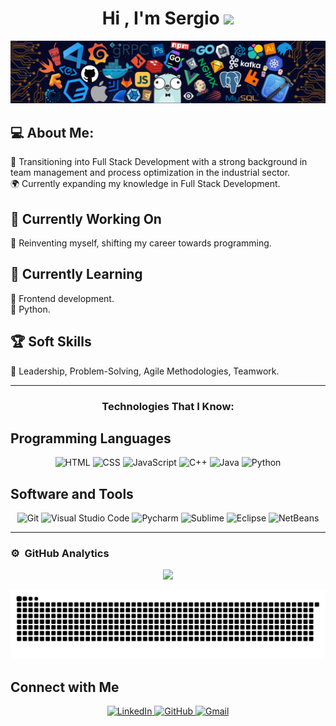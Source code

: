 <h1 align="center">Hi , I'm Sergio <img src="https://media.giphy.com/media/hvRJCLFzcasrR4ia7z/giphy.gif" width="35"></h1>

<img src="https://github.com/GovindSingh9447/GovindSingh9447/blob/main/WEBP/footer.webp" alt="">

## 💻 About Me:
🚀 Transitioning into Full Stack Development with a strong background in team management and process optimization in the industrial sector.<br>
🌍 Currently expanding my knowledge in Full Stack Development.

## 🔧 Currently Working On
🔹 Reinventing myself, shifting my career towards programming.

## 📖 Currently Learning
🔹 Frontend development.<br>
🔹 Python.<br>

## 🏆 Soft Skills
🔹 Leadership, Problem-Solving, Agile Methodologies, Teamwork.

---

<h3 align="center">Technologies That I Know:</h3>

 
  

  
  <h2>Programming Languages</h2>
  <p align="center">
   <img alt="HTML" src="https://img.shields.io/badge/HTML%20-%23E34F26.svg?logo=html5&logoColor=white" /> 
   <img alt="CSS" src="https://img.shields.io/badge/CSS%20-%231572B6.svg?logo=css3&logoColor=white" />
   <img alt="JavaScript" src="https://img.shields.io/badge/JavaScript%20-%23F7DF1E.svg?logo=javascript&logoColor=black" />
   <img alt="C++" src="https://img.shields.io/badge/C++%20-%2300599C.svg?logo=c%2B%2B&logoColor=white" />
   <img alt="Java" src="https://img.shields.io/badge/Java-%23ED8B00.svg?logo=openjdk&logoColor=white" />
   <img alt="Python" src="https://img.shields.io/badge/Python-%2314354C.svg?logo=python&logoColor=white" />
  </p>
  
  <h2>Software and Tools</h2>
  <p align="center">
    <img alt="Git" src="https://img.shields.io/badge/Git%20-%23F05033.svg?logo=git&logoColor=white" />
    <img alt="Visual Studio Code" src="https://img.shields.io/badge/Visual%20Studio%20Code-0078d7.svg?logo=visual-studio-code&logoColor=white" />
    <img alt="Pycharm" src="https://img.shields.io/badge/pycharm-143?logo=pycharm&logoColor=black&color=green&labelColor=green" />
    <img alt="Sublime" src="https://img.shields.io/badge/sublime_text-%23575757.svg?logo=sublime-text&logoColor=important" />
   <img alt="Eclipse" src="https://img.shields.io/badge/Eclipse-%232C2255.svg?logo=eclipse&logoColor=white" />
   <img alt="NetBeans" src="https://img.shields.io/badge/NetBeans-%23007396.svg?logo=apache-netbeans-ide&logoColor=white" />
</p>
  
 

---


### ⚙️ &nbsp;GitHub Analytics
<p align="center">
   <a href="https://github.com/SergioCaMi">
      <img height="180em" src="https://github-readme-stats.vercel.app/api?username=SergioCaMi&show_icons=true&theme=algolia&cache_seconds=86400"/>
   </a>
</p>

  <p align="center">
    <img src="https://github.com/7oSkaaa/7oSkaaa/blob/output/github-contribution-grid-snake.svg?" alt="Snake Game"/>
  </p>

 <h2>Connect with Me</h2>
<p align="center">
  <a href="https://www.linkedin.com/in/sergio-calvo-miron" target="_blank" rel="noopener noreferrer">
    <img alt="LinkedIn" title="Sergio Calvo on LinkedIn" src="https://img.shields.io/badge/LinkedIn-0077B5?style=for-the-badge&logo=linkedin&logoColor=white" />
  </a>
  <a href="https://github.com/SergioCaMi" target="_blank" rel="noopener noreferrer">
    <img alt="GitHub" title="SergioCaMi on GitHub" src="https://img.shields.io/badge/GitHub-100000?style=for-the-badge&logo=github&logoColor=white" />
  </a>
 <a href="https://mail.google.com/mail/?view=cm&fs=1&to=sergiocami84@gmail.com" target="_blank" rel="noopener noreferrer">
  <img alt="Gmail" title="Email Sergio Calvo" src="https://img.shields.io/badge/Gmail-D14836?style=for-the-badge&logo=gmail&logoColor=white" />
</a>
</p>

